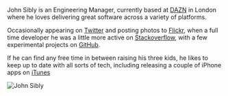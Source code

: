 John Sibly is an Engineering Manager, currently based at [DAZN](https://careers.dazn.com/) in London where he loves delivering great software across a variety of platforms.

Occasionally appearing on [Twitter](https://twitter.com/JohnSibly) and posting photos to [Flickr](https://www.flickr.com/people/johnsibly), when a full time developer he was a little more active on [Stackoverflow](https://stackoverflow.com/users/1078/john-sibly), with a few experimental projects on [GitHub](https://github.com/johnsibly).

If he can find any free time in between raising his three kids, he likes to keep up to date with all sorts of tech, including releasing a couple of iPhone apps on [iTunes](https://itunes.apple.com/gb/developer/john-sibly/id361412431)

![John Sibly](http://sibly.co.uk/js_bg.jpg)
